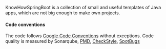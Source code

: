 KnowHowSpringBoot is a collection of small and useful templates of Java apps, which are not big enough to make own projects.

#### Code conventions

The code follows [Google Code Conventions](https://google.github.io/styleguide/javaguide.html) without exceptions. Code
quality is measured by Sonarqube, [PMD](https://pmd.github.io/), [CheckStyle](https://checkstyle.sourceforge.io/), [SpotBugs](https://spotbugs.github.io/)
